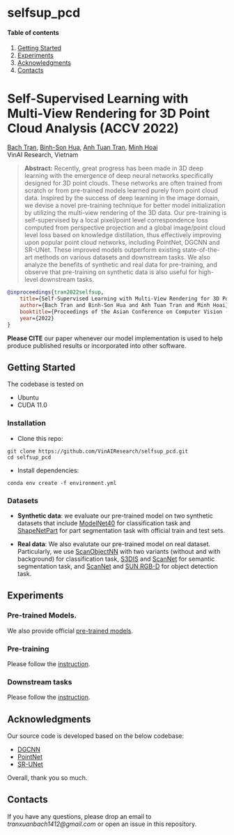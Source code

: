 # selfsup_pcd
#### Table of contents
1. [Getting Started](#Getting-Started)
2. [Experiments](#Experiments)
3. [Acknowledgments](#Acknowledgments)
4. [Contacts](#Contacts)

# Self-Supervised Learning with Multi-View Rendering for 3D Point Cloud Analysis (ACCV 2022)

[Bach Tran](https://bachtranxuan.github.io/),
[Binh-Son Hua](https://sonhua.github.io/),
[Anh Tuan Tran](https://sites.google.com/site/anhttranusc/),
[Minh Hoai](https://www3.cs.stonybrook.edu/~minhhoai/)<br>
VinAI Research, Vietnam

> **Abstract:** 
Recently, great progress has been made in 3D deep learning with the emergence of deep neural networks specifically designed for 3D point clouds. These networks are often trained from scratch or from pre-trained models learned purely from point cloud data. Inspired by the success of deep learning in the image domain, we devise a novel pre-training technique for better model initialization by utilizing the multi-view rendering of the 3D data. Our pre-training is self-supervised by a local pixel/point level correspondence loss computed from perspective projection and a global image/point cloud level loss based on knowledge distillation, thus effectively improving upon popular point cloud networks, including PointNet, DGCNN and SR-UNet. 
These improved models outperform existing state-of-the-art methods on various datasets and downstream tasks. We also analyze the benefits of synthetic and real data for pre-training, and observe that pre-training on synthetic data is also useful for high-level downstream tasks.

```bibtex
@inproceedings{tran2022selfsup,
    title={Self-Supervised Learning with Multi-View Rendering for 3D Point Cloud Analysis},
    author={Bach Tran and Binh-Son Hua and Anh Tuan Tran and Minh Hoai},
    booktitle={Proceedings of the Asian Conference on Computer Vision (ACCV)},
    year={2022}
}
```
**Please CITE** our paper whenever our model implementation is used to help produce published results or incorporated into other software.

## Getting Started
The codebase is tested on
- Ubuntu
- CUDA 11.0

### Installation

- Clone this repo:
``` 
git clone https://github.com/VinAIResearch/selfsup_pcd.git
cd selfsup_pcd
```

- Install dependencies:
```
conda env create -f environment.yml
```

### Datasets
- **Synthetic data**: we evaluate our pre-trained model on two synthetic datasets that include [ModelNet40](https://shapenet.cs.stanford.edu/media/modelnet40_ply_hdf5_2048.zip) for classification task and [ShapeNetPart](http://web.stanford.edu/~ericyi/project_page/part_annotation/index.html) for part segmentation task with official train and test sets.

- **Real data**: We also evalutate our pre-trained model on real dataset. Particularly, we use [ScanObjectNN](https://hkust-vgd.github.io/scanobjectnn/) with two variants (without and with background) for classification task, [S3DIS](http://buildingparser.stanford.edu/dataset.html) and [ScanNet](http://www.scan-net.org/) for semantic segmentation task, and [ScanNet](http://www.scan-net.org/) and [SUN RGB-D](https://rgbd.cs.princeton.edu/) for object detection task.

## Experiments
### Pre-trained Models.
We also provide official [pre-trained models](https://drive.google.com/drive/folders/11796nNYvQ77XdFwdEXbIX0IZltnXHn4Z?usp=sharing).


### Pre-training
Please follow the [instruction](./pretrain/README.md).

### Downstream tasks
Please follow the [instruction](./downstream/README.md).

## Acknowledgments
Our source code is developed based on the below codebase:
- [DGCNN](https://github.com/antao97/dgcnn.pytorch.git)
- [PointNet](https://github.com/fxia22/pointnet.pytorch.git)
- [SR-UNet](https://github.com/facebookresearch/PointContrast.git)

Overall, thank you so much.
## Contacts
If you have any questions, please drop an email to _tranxuanbach1412@gmail.com_ or open an issue in this repository.